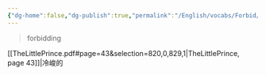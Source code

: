 ```yaml
---
{"dg-home":false,"dg-publish":true,"permalink":"/English/vocabs/Forbid/","dgPassFrontmatter":true}
---
```



> forbidding

[[TheLittlePrince.pdf#page=43&selection=820,0,829,1|TheLittlePrince, page 43]]|冷峻的